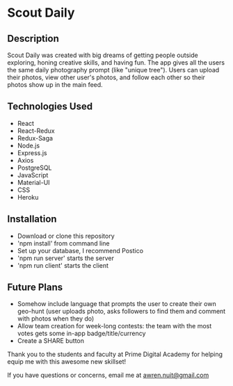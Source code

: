 # Scout Daily

## Description
Scout Daily was created with big dreams of getting people outside exploring, honing creative skills, and having fun. The app gives all the users the same daily photography prompt (like "unique tree"). Users can upload their photos, view other user's photos, and follow each other so their photos show up in the main feed.

## Technologies Used
- React
- React-Redux
- Redux-Saga
- Node.js
- Express.js
- Axios
- PostgreSQL
- JavaScript
- Material-UI
- CSS
- Heroku

## Installation
- Download or clone this repository
- 'npm install' from command line
- Set up your database, I recommend Postico
- 'npm run server' starts the server
- 'npm run client' starts the client

## Future Plans
- Somehow include language that prompts the user to create their own geo-hunt (user uploads photo, asks followers to find them and comment with photos when they do)
- Allow team creation for week-long contests: the team with the most votes gets some in-app badge/title/currency
- Create a SHARE button

Thank you to the students and faculty at Prime Digital Academy for helping equip me with this awesome new skillset!

If you have questions or concerns, email me at awren.nuit@gmail.com